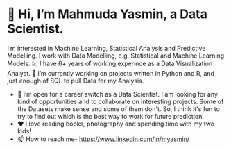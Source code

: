 #  👋 Hi, I’m Mahmuda Yasmin, a Data Scientist.
 
 I’m interested in Machine Learning, Statistical Analysis and Predictive Modelling. I work with Data Modelling, e.g. Statistical and Machine Learning Models.
💹 I have 6+ years of working experince as a Data Visualization Analyst.
🌱 I’m currently working on projects written in Python and R, and just enough of SQL to pull Data for my Analysis.
- 💞️ I’m open for a career switch as a Data Scientist.  I am looking for any kind of opportunities and to collaborate on interesting projects. Some of the Datasets make sense and some of them don't. So, I think it's fun to try to find out which is the best way to work for future prediction.
- ❤️ I love reading books, photography and spending time with my two kids! 
- 📫 How to reach me- https://www.linkedin.com/in/myasmin/
